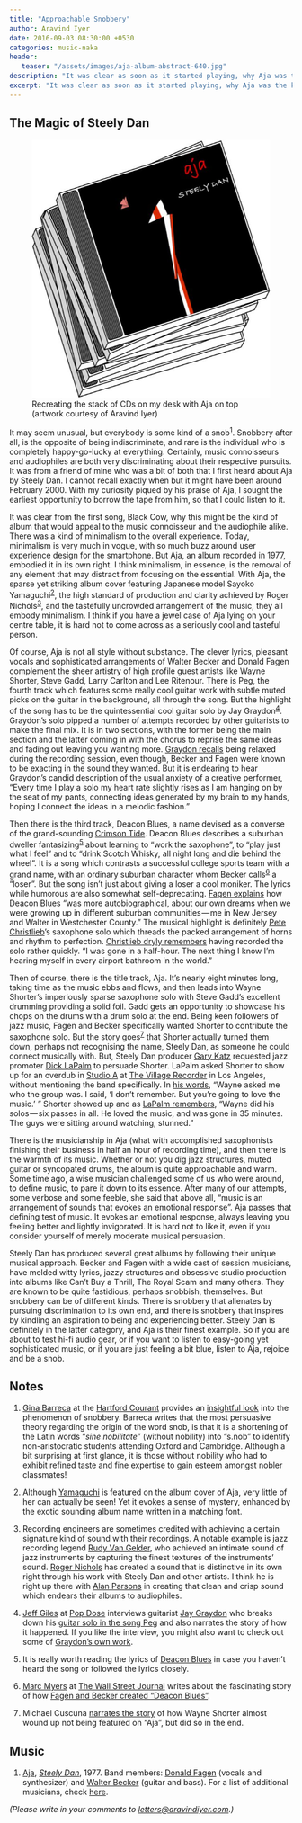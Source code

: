 ```yaml
---
title: "Approachable Snobbery"
author: Aravind Iyer
date: 2016-09-03 08:30:00 +0530
categories: music-naka
header:
   teaser: "/assets/images/aja-album-abstract-640.jpg"
description: "It was clear as soon as it started playing, why Aja was the kind of album that would appeal to the music connoisseur and the audiophile alike. Steely Dan or Becker and Fagen, with a wide cast of session musicians, have melded witty lyrics, jazzy structures and obsessive studio production into a kind of minimalistic experience in albums like Can’t Buy a Thrill, The Royal Scam and many others. They are known to be quite fastidious, perhaps even snobbish. But there is snobbery that alienates by pursuing discrimination, and there is snobbery that inspires by kindling an aspiration to being better."
excerpt: "It was clear as soon as it started playing, why Aja was the kind of album that would appeal to the music connoisseur and the audiophile alike. Steely Dan or Becker and Fagen, with a wide cast of session musicians, have melded witty lyrics, jazzy structures and obsessive studio production into a kind of minimalistic experience in albums like Can’t Buy a Thrill, The Royal Scam and many others. They are known to be quite fastidious, perhaps even snobbish. But there is snobbery that alienates by pursuing discrimination, and there is snobbery that inspires by kindling an aspiration to being better."
---
```

## The Magic of Steely Dan 

<figure>
   <a href="/assets/images/aja-album-abstract.jpg">
      <img src="/assets/images/aja-album-abstract-640.jpg" alt="Stack of CDs with Aja on top">
   </a>
   <figcaption>Recreating the stack of CDs on my desk with Aja on top (artwork courtesy of Aravind Iyer)</figcaption>
</figure>

It may seem unusual, but everybody is some kind of a snob<a name="FT1REF"></a><sup>[1](#FT1)</sup>. Snobbery after all, is the opposite of being indiscriminate, and rare is the individual who is completely happy-go-lucky at everything. Certainly, music connoisseurs and audiophiles are both very discriminating about their respective pursuits. It was from a friend of mine who was a bit of both that I first heard about Aja by Steely Dan. I cannot recall exactly when but it might have been around February 2000. With my curiosity piqued by his praise of Aja, I sought the earliest opportunity to borrow the tape from him, so that I could listen to it.

It was clear from the first song, Black Cow, why this might be the kind of album that would appeal to the music connoisseur and the audiophile alike. There was a kind of minimalism to the overall experience. Today, minimalism is very much in vogue, with so much buzz around user experience design for the smartphone. But Aja, an album recorded in 1977, embodied it in its own right. I think minimalism, in essence, is the removal of any element that may distract from focusing on the essential. With Aja, the sparse yet striking album cover featuring Japanese model Sayoko Yamaguchi<a name="FT2REF"></a><sup>[2](#FT2)</sup>, the high standard of production and clarity achieved by Roger Nichols<a name="FT3REF"></a><sup>[3](#FT3)</sup>, and the tastefully uncrowded arrangement of the music, they all embody minimalism. I think if you have a jewel case of Aja lying on your centre table, it is hard not to come across as a seriously cool and tasteful person.

Of course, Aja is not all style without substance. The clever lyrics, pleasant vocals and sophisticated arrangements of Walter Becker and Donald Fagen complement the sheer artistry of high profile guest artists like Wayne Shorter, Steve Gadd, Larry Carlton and Lee Ritenour. There is Peg, the fourth track which features some really cool guitar work with subtle muted picks on the guitar in the background, all through the song. But the highlight of the song has to be the quintessential cool guitar solo by Jay Graydon<a name="FT4REF"></a><sup>[4](#FT4)</sup>. Graydon’s solo pipped a number of attempts recorded by other guitarists to make the final mix. It is in two sections, with the former being the main section and the latter coming in with the chorus to reprise the same ideas and fading out leaving you wanting more. [Graydon recalls](http://popdose.com/anatomy-of-a-song-jay-graydon-discusses-steely-dans-peg/) being relaxed during the recording session, even though, Becker and Fagen were known to be exacting in the sound they wanted. But it is endearing to hear Graydon’s candid description of the usual anxiety of a creative performer, “Every time I play a solo my heart rate slightly rises as I am hanging on by the seat of my pants, connecting ideas generated by my brain to my hands, hoping I connect the ideas in a melodic fashion.”

Then there is the third track, Deacon Blues, a name devised as a converse of the grand-sounding [Crimson Tide](http://rolltide.com/). Deacon Blues describes a suburban dweller fantasizing<a name="FT5REF"></a><sup>[5](#FT5)</sup> about learning to “work the saxophone”, to “play just what I feel” and to “drink Scotch Whisky, all night long and die behind the wheel”. It is a song which contrasts a successful college sports team with a grand name, with an ordinary suburban character whom Becker calls<a name="FT6REF"></a><sup>[6](#FT6)</sup> a “loser”. But the song isn’t just about giving a loser a cool moniker. The lyrics while humorous are also somewhat self-deprecating. [Fagen explains](http://www.wsj.com/articles/how-steely-dan-created-deacon-blues-1441727645) how Deacon Blues “was more autobiographical, about our own dreams when we were growing up in different suburban communities — me in New Jersey and Walter in Westchester County.” The musical highlight is definitely [Pete Christlieb](https://en.wikipedia.org/wiki/Pete_Christlieb)’s saxophone solo which threads the packed arrangement of horns and rhythm to perfection. [Christlieb dryly remembers](http://www.wsj.com/articles/how-steely-dan-created-deacon-blues-1441727645) having recorded the solo rather quickly. “I was gone in a half-hour. The next thing I know I’m hearing myself in every airport bathroom in the world.”

Then of course, there is the title track, Aja. It’s nearly eight minutes long, taking time as the music ebbs and flows, and then leads into Wayne Shorter’s imperiously sparse saxophone solo with Steve Gadd’s excellent drumming providing a solid foil. Gadd gets an opportunity to showcase his chops on the drums with a drum solo at the end. Being keen followers of jazz music, Fagen and Becker specifically wanted Shorter to contribute the saxophone solo. But the story goes<a name="FT7REF"></a><sup>[7](#FT7)</sup> that Shorter actually turned them down, perhaps not recognising the name, Steely Dan, as someone he could connect musically with. But, Steely Dan producer [Gary Katz](https://en.wikipedia.org/wiki/Gary_Katz) requested jazz promoter [Dick LaPalm](https://en.wikipedia.org/wiki/Dick_LaPalm) to persuade Shorter. LaPalm asked Shorter to show up for an overdub in [Studio A](http://villagestudios.com/studios/studio-a/) at [The Village Recorder](https://en.wikipedia.org/wiki/The_Village_%28studio%29) in Los Angeles, without mentioning the band specifically. In [his words](http://www.jazz.fm/index.php/music-a-video-mainmenu/jazzwax-mainmenu-153/4868-how-steely-dan-got-wayne-shorter), “Wayne asked me who the group was. I said, ‘I don’t remember. But you’re going to love the music.’ ” Shorter showed up and as [LaPalm remembers](http://www.jazz.fm/index.php/music-a-video-mainmenu/jazzwax-mainmenu-153/4868-how-steely-dan-got-wayne-shorter), “Wayne did his solos — six passes in all. He loved the music, and was gone in 35 minutes. The guys were sitting around watching, stunned.”

There is the musicianship in Aja (what with accomplished saxophonists finishing their business in half an hour of recording time), and then there is the warmth of its music. Whether or not you dig jazz structures, muted guitar or syncopated drums, the album is quite approachable and warm. Some time ago, a wise musician challenged some of us who were around, to define music, to pare it down to its essence. After many of our attempts, some verbose and some feeble, she said that above all, “music is an arrangement of sounds that evokes an emotional response”. Aja passes that defining test of music. It evokes an emotional response, always leaving you feeling better and lightly invigorated. It is hard not to like it, even if you consider yourself of merely moderate musical persuasion.

Steely Dan has produced several great albums by following their unique musical approach. Becker and Fagen with a wide cast of session musicians, have melded witty lyrics, jazzy structures and obsessive studio production into albums like Can’t Buy a Thrill, The Royal Scam and many others. They are known to be quite fastidious, perhaps snobbish, themselves. But snobbery can be of different kinds. There is snobbery that alienates by pursuing discrimination to its own end, and there is snobbery that inspires by kindling an aspiration to being and experiencing better. Steely Dan is definitely in the latter category, and Aja is their finest example. So if you are about to test hi-fi audio gear, or if you want to listen to easy-going yet sophisticated music, or if you are just feeling a bit blue, listen to Aja, rejoice and be a snob.

## Notes
1. <a name="FT1"></a>[Gina Barreca](http://www.courant.com/hartnews-gina-barreca-20130507-staff.html) at the [Hartford Courant](http://www.courant.com/) provides an [insightful look](http://www.courant.com/opinion/op-ed/hc-op-barreca-everyone-has-a-little-snobbery-0129-20160128-column.html) into the phenomenon of snobbery. Barreca writes that the most persuasive theory regarding the origin of the word snob, is that it is a shortening of the Latin words “*sine nobilitate*” (without nobility) into “s.nob” to identify non-aristocratic students attending Oxford and Cambridge. Although a bit surprising at first glance, it is those without nobility who had to exhibit refined taste and fine expertise to gain esteem amongst nobler classmates! <a href="#FT1REF"><i class="fas fa-level-up-alt"></i></a>

2. <a name="FT2"></a>Although [Yamaguchi](https://en.wikipedia.org/wiki/Sayoko_Yamaguchi) is featured on the album cover of Aja, very little of her can actually be seen! Yet it evokes a sense of mystery, enhanced by the exotic sounding album name written in a matching font. <a href="#FT2REF"><i class="fas fa-level-up-alt"></i></a>

3. <a name="FT3"></a>Recording engineers are sometimes credited with achieving a certain signature kind of sound with their recordings. A notable example is jazz recording legend [Rudy Van Gelder](https://en.wikipedia.org/wiki/Rudy_Van_Gelder), who achieved an intimate sound of jazz instruments by capturing the finest textures of the instruments’ sound. [Roger Nichols](https://en.wikipedia.org/wiki/Roger_Nichols_%28recording_engineer%29) has created a sound that is distinctive in its own right through his work with Steely Dan and other artists. I think he is right up there with [Alan Parsons](https://en.wikipedia.org/wiki/Alan_Parsons) in creating that clean and crisp sound which endears their albums to audiophiles. <a href="#FT3REF"><i class="fas fa-level-up-alt"></i></a>

4. <a name="FT4"></a>[Jeff Giles](https://en.gravatar.com/jefito74) at [Pop Dose](http://popdose.com/) interviews guitarist [Jay Graydon](https://en.wikipedia.org/wiki/Jay_Graydon) who breaks down his [guitar solo in the song Peg](http://popdose.com/anatomy-of-a-song-jay-graydon-discusses-steely-dans-peg/) and also narrates the story of how it happened. If you like the interview, you might also want to check out some of [Graydon’s own work](http://www.jaygraydon.com/index.html). <a href="#FT4REF"><i class="fas fa-level-up-alt"></i></a>

5. <a name="FT5"></a>It is really worth reading the lyrics of [Deacon Blues](https://www.azlyrics.com/lyrics/steelydan/deaconblues.html) in case you haven’t heard the song or followed the lyrics closely. <a href="#FT5REF"><i class="fas fa-level-up-alt"></i></a>

6. <a name="FT6"></a>[Marc Myers](http://www.jazzwax.com/) at [The Wall Street Journal](https://www.wsj.com/) writes about the fascinating story of how [Fagen and Becker created “Deacon Blues”](https://www.wsj.com/articles/how-steely-dan-created-deacon-blues-1441727645). <a href="#FT6REF"><i class="fas fa-level-up-alt"></i></a>

7. <a name="FT7"></a>Michael Cuscuna [narrates the story](http://www.jazz.fm/index.php/music-a-video-mainmenu/jazzwax-mainmenu-153/4868-how-steely-dan-got-wayne-shorter) of how Wayne Shorter almost wound up not being featured on “Aja”, but did so in the end. <a href="#FT7REF"><i class="fas fa-level-up-alt"></i></a>

## Music
1. [Aja](https://en.wikipedia.org/wiki/Aja_(album)), [*Steely Dan*](https://en.wikipedia.org/wiki/Steely_Dan), 1977. Band members: [Donald Fagen](https://en.wikipedia.org/wiki/Donald_Fagen) (vocals and synthesizer) and [Walter Becker](https://en.wikipedia.org/wiki/Walter_Becker) (guitar and bass). For a list of additional musicians, check [here](https://en.wikipedia.org/wiki/Aja_%28album%29#Additional_musicians).

*(Please write in your comments to [letters@aravindiyer.com](mailto:letters@aravindiyer.com).)*
